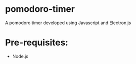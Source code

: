 # pomodoro-timer
A pomodoro timer developed using Javascript and Electron.js

# Pre-requisites:
- Node.js
